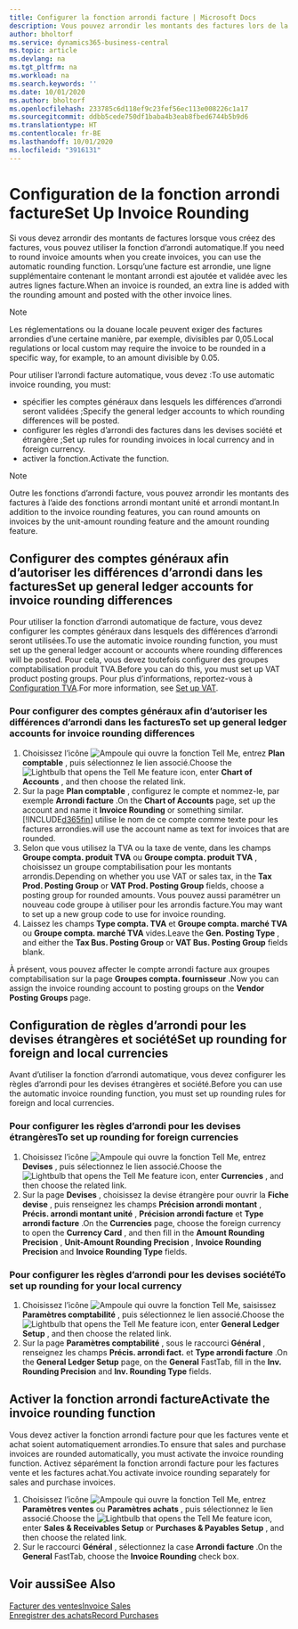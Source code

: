```yaml
---
title: Configurer la fonction arrondi facture | Microsoft Docs
description: Vous pouvez arrondir les montants des factures lors de la création de celles-ci. De plus, les réglementations ou la douane locale peuvent exiger des factures arrondies d’une certaine manière, par exemple, divisibles par 0,05.
author: bholtorf
ms.service: dynamics365-business-central
ms.topic: article
ms.devlang: na
ms.tgt_pltfrm: na
ms.workload: na
ms.search.keywords: ''
ms.date: 10/01/2020
ms.author: bholtorf
ms.openlocfilehash: 233785c6d118ef9c23fef56ec113e008226c1a17
ms.sourcegitcommit: ddbb5cede750df1baba4b3eab8fbed6744b5b9d6
ms.translationtype: HT
ms.contentlocale: fr-BE
ms.lasthandoff: 10/01/2020
ms.locfileid: "3916131"
---
```

# <a name="set-up-invoice-rounding"></a><span data-ttu-id="b24c4-104">Configuration de la fonction arrondi facture</span><span class="sxs-lookup"><span data-stu-id="b24c4-104">Set Up Invoice Rounding</span></span>
<span data-ttu-id="b24c4-105">Si vous devez arrondir des montants de factures lorsque vous créez des factures, vous pouvez utiliser la fonction d’arrondi automatique.</span><span class="sxs-lookup"><span data-stu-id="b24c4-105">If you need to round invoice amounts when you create invoices, you can use the automatic rounding function.</span></span> <span data-ttu-id="b24c4-106">Lorsqu’une facture est arrondie, une ligne supplémentaire contenant le montant arrondi est ajoutée et validée avec les autres lignes facture.</span><span class="sxs-lookup"><span data-stu-id="b24c4-106">When an invoice is rounded, an extra line is added with the rounding amount and posted with the other invoice lines.</span></span>

> [!NOTE]  
>  <span data-ttu-id="b24c4-107">Les réglementations ou la douane locale peuvent exiger des factures arrondies d’une certaine manière, par exemple, divisibles par 0,05.</span><span class="sxs-lookup"><span data-stu-id="b24c4-107">Local regulations or local custom may require the invoice to be rounded in a specific way, for example, to an amount divisible by 0.05.</span></span>  

<span data-ttu-id="b24c4-108">Pour utiliser l’arrondi facture automatique, vous devez :</span><span class="sxs-lookup"><span data-stu-id="b24c4-108">To use automatic invoice rounding, you must:</span></span>  

* <span data-ttu-id="b24c4-109">spécifier les comptes généraux dans lesquels les différences d’arrondi seront validées ;</span><span class="sxs-lookup"><span data-stu-id="b24c4-109">Specify the general ledger accounts to which rounding differences will be posted.</span></span>  
* <span data-ttu-id="b24c4-110">configurer les règles d’arrondi des factures dans les devises société et étrangère ;</span><span class="sxs-lookup"><span data-stu-id="b24c4-110">Set up rules for rounding invoices in local currency and in foreign currency.</span></span>  
* <span data-ttu-id="b24c4-111">activer la fonction.</span><span class="sxs-lookup"><span data-stu-id="b24c4-111">Activate the function.</span></span>  

> [!NOTE]  
>  <span data-ttu-id="b24c4-112">Outre les fonctions d’arrondi facture, vous pouvez arrondir les montants des factures à l’aide des fonctions arrondi montant unité et arrondi montant.</span><span class="sxs-lookup"><span data-stu-id="b24c4-112">In addition to the invoice rounding features, you can round amounts on invoices by the unit-amount rounding feature and the amount rounding feature.</span></span>  

## <a name="set-up-general-ledger-accounts-for-invoice-rounding-differences"></a><span data-ttu-id="b24c4-113">Configurer des comptes généraux afin d’autoriser les différences d’arrondi dans les factures</span><span class="sxs-lookup"><span data-stu-id="b24c4-113">Set up general ledger accounts for invoice rounding differences</span></span>
<span data-ttu-id="b24c4-114">Pour utiliser la fonction d’arrondi automatique de facture, vous devez configurer les comptes généraux dans lesquels des différences d’arrondi seront utilisées.</span><span class="sxs-lookup"><span data-stu-id="b24c4-114">To use the automatic invoice rounding function, you must set up the general ledger account or accounts where rounding differences will be posted.</span></span> <span data-ttu-id="b24c4-115">Pour cela, vous devez toutefois configurer des groupes comptabilisation produit TVA.</span><span class="sxs-lookup"><span data-stu-id="b24c4-115">Before you can do this, you must set up VAT product posting groups.</span></span> <span data-ttu-id="b24c4-116">Pour plus d’informations, reportez-vous à [Configuration TVA](finance-setup-vat.md).</span><span class="sxs-lookup"><span data-stu-id="b24c4-116">For more information, see [Set up VAT](finance-setup-vat.md).</span></span>  

### <a name="to-set-up-general-ledger-accounts-for-invoice-rounding-differences"></a><span data-ttu-id="b24c4-117">Pour configurer des comptes généraux afin d’autoriser les différences d’arrondi dans les factures</span><span class="sxs-lookup"><span data-stu-id="b24c4-117">To set up general ledger accounts for invoice rounding differences</span></span>  
1. <span data-ttu-id="b24c4-118">Choisissez l’icône ![Ampoule qui ouvre la fonction Tell Me](media/ui-search/search_small.png "Dites-moi ce que vous voulez faire"), entrez **Plan comptable** , puis sélectionnez le lien associé.</span><span class="sxs-lookup"><span data-stu-id="b24c4-118">Choose the ![Lightbulb that opens the Tell Me feature](media/ui-search/search_small.png "Tell me what you want to do") icon, enter **Chart of Accounts** , and then choose the related link.</span></span>  
2. <span data-ttu-id="b24c4-119">Sur la page **Plan comptable** , configurez le compte et nommez-le, par exemple **Arrondi facture** .</span><span class="sxs-lookup"><span data-stu-id="b24c4-119">On the **Chart of Accounts** page, set up the account and name it **Invoice Rounding** or something similar.</span></span> [!INCLUDE[d365fin](includes/d365fin_md.md)] <span data-ttu-id="b24c4-120">utilise le nom de ce compte comme texte pour les factures arrondies.</span><span class="sxs-lookup"><span data-stu-id="b24c4-120">will use the account name as text for invoices that are rounded.</span></span>  
3. <span data-ttu-id="b24c4-121">Selon que vous utilisez la TVA ou la taxe de vente, dans les champs **Groupe compta. produit TVA** ou **Groupe compta. produit TVA** , choisissez un groupe comptabilisation pour les montants arrondis.</span><span class="sxs-lookup"><span data-stu-id="b24c4-121">Depending on whether you use VAT or sales tax, in the **Tax Prod. Posting Group** or **VAT Prod. Posting Group** fields, choose a posting group for rounded amounts.</span></span> <span data-ttu-id="b24c4-122">Vous pouvez aussi paramétrer un nouveau code groupe à utiliser pour les arrondis facture.</span><span class="sxs-lookup"><span data-stu-id="b24c4-122">You may want to set up a new group code to use for invoice rounding.</span></span>
4. <span data-ttu-id="b24c4-123">Laissez les champs **Type compta. TVA** et **Groupe compta. marché TVA** ou **Groupe compta. marché TVA** vides.</span><span class="sxs-lookup"><span data-stu-id="b24c4-123">Leave the **Gen. Posting Type** , and either the **Tax Bus. Posting Group** or **VAT Bus. Posting Group** fields blank.</span></span> <!-- Why do we say to leave these blank, when there are a lot of other fields we also leave blank but don't mention? -->  

<span data-ttu-id="b24c4-124">À présent, vous pouvez affecter le compte arrondi facture aux groupes comptabilisation sur la page **Groupes compta. fournisseur** .</span><span class="sxs-lookup"><span data-stu-id="b24c4-124">Now you can assign the invoice rounding account to posting groups on the **Vendor Posting Groups** page.</span></span>  <!-- Why only the vendor posting groups? -->

## <a name="set-up-rounding-for-foreign-and-local-currencies"></a><span data-ttu-id="b24c4-125">Configuration de règles d’arrondi pour les devises étrangères et société</span><span class="sxs-lookup"><span data-stu-id="b24c4-125">Set up rounding for foreign and local currencies</span></span>
<span data-ttu-id="b24c4-126">Avant d’utiliser la fonction d’arrondi automatique, vous devez configurer les règles d’arrondi pour les devises étrangères et société.</span><span class="sxs-lookup"><span data-stu-id="b24c4-126">Before you can use the automatic invoice rounding function, you must set up rounding rules for foreign and local currencies.</span></span>

### <a name="to-set-up-rounding-for-foreign-currencies"></a><span data-ttu-id="b24c4-127">Pour configurer les règles d’arrondi pour les devises étrangères</span><span class="sxs-lookup"><span data-stu-id="b24c4-127">To set up rounding for foreign currencies</span></span>  
1. <span data-ttu-id="b24c4-128">Choisissez l’icône ![Ampoule qui ouvre la fonction Tell Me](media/ui-search/search_small.png "Dites-moi ce que vous voulez faire"), entrez **Devises** , puis sélectionnez le lien associé.</span><span class="sxs-lookup"><span data-stu-id="b24c4-128">Choose the ![Lightbulb that opens the Tell Me feature](media/ui-search/search_small.png "Tell me what you want to do") icon, enter **Currencies** , and then choose the related link.</span></span>  
2. <span data-ttu-id="b24c4-129">Sur la page **Devises** , choisissez la devise étrangère pour ouvrir la **Fiche devise** , puis renseignez les champs **Précision arrondi montant** , **Précis. arrondi montant unité** , **Précision arrondi facture** et **Type arrondi facture** .</span><span class="sxs-lookup"><span data-stu-id="b24c4-129">On the **Currencies** page, choose the foreign currency to open the **Currency Card** , and then fill in the **Amount Rounding Precision** , **Unit-Amount Rounding Precision** , **Invoice Rounding Precision** and **Invoice Rounding Type** fields.</span></span>

### <a name="to-set-up-rounding-for-your-local-currency"></a><span data-ttu-id="b24c4-130">Pour configurer les règles d’arrondi pour les devises société</span><span class="sxs-lookup"><span data-stu-id="b24c4-130">To set up rounding for your local currency</span></span>
1. <span data-ttu-id="b24c4-131">Choisissez l’icône ![Ampoule qui ouvre la fonction Tell Me](media/ui-search/search_small.png "Dites-moi ce que vous voulez faire"), saisissez **Paramètres comptabilité** , puis sélectionnez le lien associé.</span><span class="sxs-lookup"><span data-stu-id="b24c4-131">Choose the ![Lightbulb that opens the Tell Me feature](media/ui-search/search_small.png "Tell me what you want to do") icon, enter **General Ledger Setup** , and then choose the related link.</span></span>  
2. <span data-ttu-id="b24c4-132">Sur la page **Paramètres comptabilité** , sous le raccourci **Général** , renseignez les champs **Précis. arrondi fact.** et **Type arrondi facture** .</span><span class="sxs-lookup"><span data-stu-id="b24c4-132">On the **General Ledger Setup** page, on the **General** FastTab, fill in the **Inv. Rounding Precision** and **Inv. Rounding Type** fields.</span></span>  

## <a name="activate-the-invoice-rounding-function"></a><span data-ttu-id="b24c4-133">Activer la fonction arrondi facture</span><span class="sxs-lookup"><span data-stu-id="b24c4-133">Activate the invoice rounding function</span></span>  
<span data-ttu-id="b24c4-134">Vous devez activer la fonction arrondi facture pour que les factures vente et achat soient automatiquement arrondies.</span><span class="sxs-lookup"><span data-stu-id="b24c4-134">To ensure that sales and purchase invoices are rounded automatically, you must activate the invoice rounding function.</span></span> <span data-ttu-id="b24c4-135">Activez séparément la fonction arrondi facture pour les factures vente et les factures achat.</span><span class="sxs-lookup"><span data-stu-id="b24c4-135">You activate invoice rounding separately for sales and purchase invoices.</span></span>

1. <span data-ttu-id="b24c4-136">Choisissez l’icône ![Ampoule qui ouvre la fonction Tell Me](media/ui-search/search_small.png "Dites-moi ce que vous voulez faire"), entrez **Paramètres ventes** ou **Paramètres achats** , puis sélectionnez le lien associé.</span><span class="sxs-lookup"><span data-stu-id="b24c4-136">Choose the ![Lightbulb that opens the Tell Me feature](media/ui-search/search_small.png "Tell me what you want to do") icon, enter **Sales & Receivables Setup** or **Purchases & Payables Setup** , and then choose the related link.</span></span>  
2. <span data-ttu-id="b24c4-137">Sur le raccourci **Général** , sélectionnez la case **Arrondi facture** .</span><span class="sxs-lookup"><span data-stu-id="b24c4-137">On the **General** FastTab, choose the **Invoice Rounding** check box.</span></span>  

## <a name="see-also"></a><span data-ttu-id="b24c4-138">Voir aussi</span><span class="sxs-lookup"><span data-stu-id="b24c4-138">See Also</span></span>  
[<span data-ttu-id="b24c4-139">Facturer des ventes</span><span class="sxs-lookup"><span data-stu-id="b24c4-139">Invoice Sales</span></span>](sales-how-invoice-sales.md)  
[<span data-ttu-id="b24c4-140">Enregistrer des achats</span><span class="sxs-lookup"><span data-stu-id="b24c4-140">Record Purchases</span></span>](purchasing-how-record-purchases.md)
